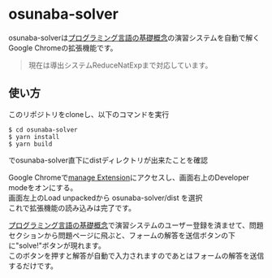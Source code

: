 # osunaba-solver

osunaba-solverは[プログラミング言語の基礎概念](http://www.fos.kuis.kyoto-u.ac.jp/~igarashi/CoPL/index.cgi)の演習システムを自動で解くGoogle Chromeの拡張機能です。

> 現在は導出システムReduceNatExpまで対応しています。


## 使い方
このリポジトリをcloneし、以下のコマンドを実行
```
$ cd osunaba-solver
$ yarn install
$ yarn build
```
でosunaba-solver直下にdistディレクトリが出来たことを確認


Google Chromeで[manage Extension](chrome://extensions/)にアクセスし、画面右上のDeveloper modeをオンにする。  
画面左上のLoad unpackedから osunaba-solver/dist を選択  
これで拡張機能の読み込みは完了です。

[プログラミング言語の基礎概念](http://www.fos.kuis.kyoto-u.ac.jp/~igarashi/CoPL/index.cgi)で演習システムのユーザー登録を済ませて、問題セクションから問題ページに飛ぶと、フォームの解答を送信ボタンの下に"solve!"ボタンが現れます。  
このボタンを押すと解答が自動で入力されますのであとはフォームの解答を送信するだけです。
